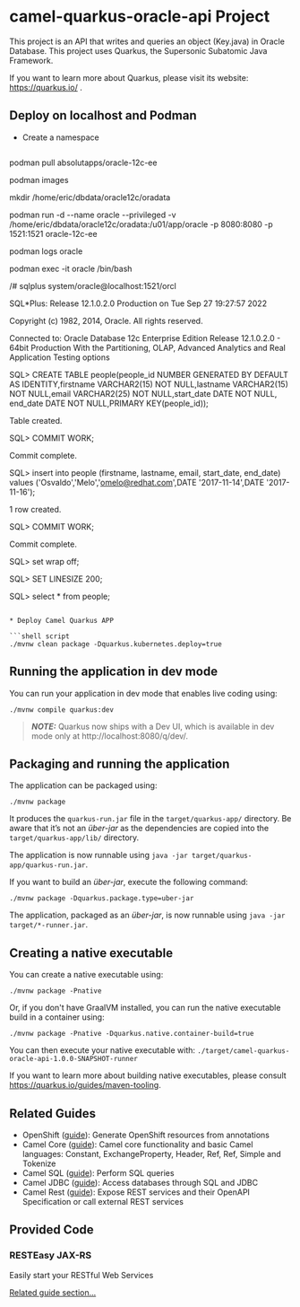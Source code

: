# camel-quarkus-oracle-api Project

This project is an API that writes and queries an object (Key.java) in Oracle Database. This project uses Quarkus, the Supersonic Subatomic Java Framework.

If you want to learn more about Quarkus, please visit its website: https://quarkus.io/ .

## Deploy on localhost and Podman



* Create a namespace
  
  ```shell script
podman pull absolutapps/oracle-12c-ee

podman images 

mkdir /home/eric/dbdata/oracle12c/oradata

podman run -d --name oracle --privileged -v /home/eric/dbdata/oracle12c/oradata:/u01/app/oracle -p 8080:8080 -p 1521:1521 oracle-12c-ee

podman logs oracle

podman exec -it oracle /bin/bash

/# sqlplus system/oracle@localhost:1521/orcl

SQL*Plus: Release 12.1.0.2.0 Production on Tue Sep 27 19:27:57 2022

Copyright (c) 1982, 2014, Oracle.  All rights reserved.


Connected to:
Oracle Database 12c Enterprise Edition Release 12.1.0.2.0 - 64bit Production
With the Partitioning, OLAP, Advanced Analytics and Real Application Testing options

SQL> CREATE TABLE people(people_id NUMBER GENERATED BY DEFAULT AS IDENTITY,firstname VARCHAR2(15) NOT NULL,lastname VARCHAR2(15) NOT NULL,email VARCHAR2(25) NOT NULL,start_date DATE NOT NULL, end_date DATE NOT NULL,PRIMARY KEY(people_id));

Table created.

SQL> COMMIT WORK;

Commit complete.

SQL> insert into people (firstname, lastname, email, start_date, end_date) values ('Osvaldo','Melo','omelo@redhat.com',DATE '2017-11-14',DATE '2017-11-16');

1 row created.

SQL> COMMIT WORK;

Commit complete.

SQL> set wrap off;

SQL> SET LINESIZE 200;

SQL> select * from people;
  ```

* Deploy Camel Quarkus APP
  
  ```shell script
  ./mvnw clean package -Dquarkus.kubernetes.deploy=true
  ```

## Running the application in dev mode

You can run your application in dev mode that enables live coding using:
```shell script
./mvnw compile quarkus:dev
```

> **_NOTE:_**  Quarkus now ships with a Dev UI, which is available in dev mode only at http://localhost:8080/q/dev/.

## Packaging and running the application

The application can be packaged using:
```shell script
./mvnw package
```
It produces the `quarkus-run.jar` file in the `target/quarkus-app/` directory.
Be aware that it’s not an _über-jar_ as the dependencies are copied into the `target/quarkus-app/lib/` directory.

The application is now runnable using `java -jar target/quarkus-app/quarkus-run.jar`.

If you want to build an _über-jar_, execute the following command:
```shell script
./mvnw package -Dquarkus.package.type=uber-jar
```

The application, packaged as an _über-jar_, is now runnable using `java -jar target/*-runner.jar`.

## Creating a native executable

You can create a native executable using: 
```shell script
./mvnw package -Pnative
```

Or, if you don't have GraalVM installed, you can run the native executable build in a container using: 
```shell script
./mvnw package -Pnative -Dquarkus.native.container-build=true
```

You can then execute your native executable with: `./target/camel-quarkus-oracle-api-1.0.0-SNAPSHOT-runner`

If you want to learn more about building native executables, please consult https://quarkus.io/guides/maven-tooling.

## Related Guides

- OpenShift ([guide](https://quarkus.io/guides/deploying-to-openshift)): Generate OpenShift resources from annotations
- Camel Core ([guide](https://access.redhat.com/documentation/en-us/red_hat_integration/2.latest/html/camel_extensions_for_quarkus_reference/extensions-core)): Camel core functionality and basic Camel languages: Constant, ExchangeProperty, Header, Ref, Ref, Simple and Tokenize
- Camel SQL ([guide](https://access.redhat.com/documentation/en-us/red_hat_integration/2.latest/html/camel_extensions_for_quarkus_reference/extensions-sql)): Perform SQL queries
- Camel JDBC ([guide](https://camel.apache.org/camel-quarkus/latest/reference/extensions/jdbc.html)): Access databases through SQL and JDBC
- Camel Rest ([guide](https://access.redhat.com/documentation/en-us/red_hat_integration/2.latest/html/camel_extensions_for_quarkus_reference/extensions-rest)): Expose REST services and their OpenAPI Specification or call external REST services

## Provided Code

### RESTEasy JAX-RS

Easily start your RESTful Web Services

[Related guide section...](https://quarkus.io/guides/getting-started#the-jax-rs-resources)
